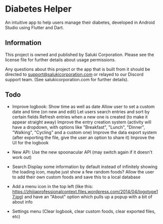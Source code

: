 # Diabetes Helper

An intuitive app to help users manage their diabetes, developed in Android Studio using Flutter and Dart.

## Information

This project is owned and published by Saluki Corporation. Please see the license file for further details about usage permissions.

Any questions about this project or the app that is built from it should be directed to support@salukicorporation.com or relayed to our Discord support team. (See salukicorporation.com for further details).

## Todo

- Improve logbook:
Show time as well as date
Allow user to set a custom date and time (on new and edit)
Let users search entries and sort by certain fields
Refresh entries when a new one is created (to make it appear straight away)
Improve the entry creation system (activity will have a dropdown, with options like "Breakfast", "Lunch", "Dinner", "Walking", "Cycling" and a custom one)
Improve the data export system (after exporting the file, give the user an option to share it)
Improve the UI for the logbook


- New API:
Use the new spoonacular API (may switch again if it doesn't work out)

- Search
Display some information by default instead of infinitely showing the loading icon, maybe just show a few random foods?
Allow the user to add their own custom foods and save this to a local database

- Add a menu icon in the top left (like this: https://zhijiaprofessionalcontext.files.wordpress.com/2014/04/logotype17.jpg) and have an "About" option which pulls up a popup with a bit of about info
- Settings menu (Clear logbook, clear custom foods, clear exported files, etc)
